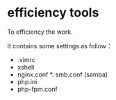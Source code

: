 # efficiency tools

To efficiency the work.

It contains some settings as follow：

* .vimrc
* xshell
* nginx.conf
*. smb.conf (samba)
* php.ini
* php-fpm.conf
